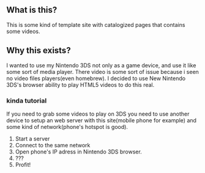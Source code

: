## What is this?
This is some kind of template site with catalogized pages that contains some videos.

## Why this exists?
I wanted to use my Nintendo 3DS not only as a game device, and use it like some sort of media player. There video is some sort of issue because i seen no video files players(even homebrew). I decided to use New Nintendo 3DS's browser ability to play HTML5 videos to do this real. 

### kinda tutorial
If you need to grab some videos to play on 3DS you need to use another device to setup an web server with this site(mobile phone  for example) and some kind of network(phone's hotspot is good).

1. Start a server
2. Connect to the same network
3. Open phone's IP adress in Nintendo 3DS browser.
4. ???
5. Profit!